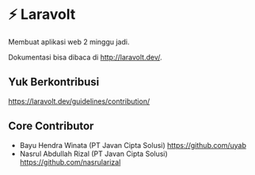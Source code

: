 # :zap: Laravolt 

Membuat aplikasi web 2 minggu jadi.

Dokumentasi bisa dibaca di http://laravolt.dev/.



## Yuk Berkontribusi

https://laravolt.dev/guidelines/contribution/

## Core Contributor
- Bayu Hendra Winata (PT Javan Cipta Solusi) https://github.com/uyab
- Nasrul Abdullah Rizal (PT Javan Cipta Solusi) https://github.com/nasrularizal
